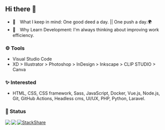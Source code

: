 ## Hi there 🐾

- 🌹　What I keep in mind: One good deed a day. || One push a day.🌍
- 🤔　Why Learn Development: I'm always thinking about improving work efficiency.

### ⚙ Tools

- Visual Studio Code  
- XD > Illustrator > Photoshop > InDesign > Inkscape > CLIP STUDIO > Canva

### ✨ Interested

- HTML, CSS, CSS framework, Sass, JavaScript, Docker, Vue.js, Node.js, Git, GitHub Actions, Headless cms, UI/UX, PHP, Python, Laravel.

### 🌱 Status

<a href="https://github.com/chum9625">
  <img align="left" src="https://github-readme-stats.vercel.app/api?username=chum9625&hide=stars,contribs&count_private=true&show_icons=true&theme=gotham" />
</a>
<a href="https://github.com/chum9625">
  <img align="left" src="https://github-readme-stats.vercel.app/api/top-langs/?username=chum9625&langs_count=8&layout=compact&theme=react" />
</a>

[![StackShare](http://img.shields.io/badge/tech-stack-0690fa.svg?style=flat)](https://stackshare.io/chum9625/my-stack)

<!--
**chum9625/chum9625** ✨ _Saving cute emoji_ ✨

- 👯 I’m looking to collaborate on ...
- 💬 Ask me about ...
- 📫 How to reach me: ...
- 😄
-->
